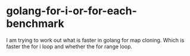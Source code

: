 # golang-for-i-or-for-each-benchmark
I am trying to work out what is faster in golang for map cloning. Which is faster the for i loop and whether the for range loop.
